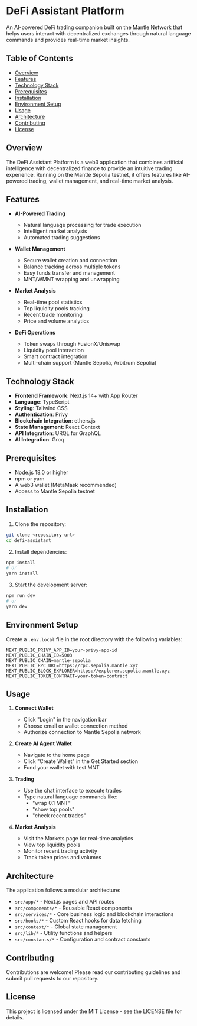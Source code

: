 # DeFi Assistant Platform

An AI-powered DeFi trading companion built on the Mantle Network that helps users interact with decentralized exchanges through natural language commands and provides real-time market insights.

## Table of Contents
- [Overview](#overview)
- [Features](#features)
- [Technology Stack](#technology-stack)
- [Prerequisites](#prerequisites)
- [Installation](#installation)
- [Environment Setup](#environment-setup)
- [Usage](#usage)
- [Architecture](#architecture)
- [Contributing](#contributing)
- [License](#license)

## Overview

The DeFi Assistant Platform is a web3 application that combines artificial intelligence with decentralized finance to provide an intuitive trading experience. Running on the Mantle Sepolia testnet, it offers features like AI-powered trading, wallet management, and real-time market analysis.

## Features

- **AI-Powered Trading**
  - Natural language processing for trade execution
  - Intelligent market analysis
  - Automated trading suggestions

- **Wallet Management**
  - Secure wallet creation and connection
  - Balance tracking across multiple tokens
  - Easy funds transfer and management
  - MNT/WMNT wrapping and unwrapping

- **Market Analysis**
  - Real-time pool statistics
  - Top liquidity pools tracking
  - Recent trade monitoring
  - Price and volume analytics

- **DeFi Operations**
  - Token swaps through FusionX/Uniswap
  - Liquidity pool interaction
  - Smart contract integration
  - Multi-chain support (Mantle Sepolia, Arbitrum Sepolia)

## Technology Stack

- **Frontend Framework**: Next.js 14+ with App Router
- **Language**: TypeScript
- **Styling**: Tailwind CSS
- **Authentication**: Privy
- **Blockchain Integration**: ethers.js
- **State Management**: React Context
- **API Integration**: URQL for GraphQL
- **AI Integration**: Groq

## Prerequisites

- Node.js 18.0 or higher
- npm or yarn
- A web3 wallet (MetaMask recommended)
- Access to Mantle Sepolia testnet

## Installation

1. Clone the repository:
```bash
git clone <repository-url>
cd defi-assistant
```

2. Install dependencies:
```bash
npm install
# or
yarn install
```

3. Start the development server:
```bash
npm run dev
# or
yarn dev
```

## Environment Setup

Create a `.env.local` file in the root directory with the following variables:

```env
NEXT_PUBLIC_PRIVY_APP_ID=your-privy-app-id
NEXT_PUBLIC_CHAIN_ID=5003
NEXT_PUBLIC_CHAIN=mantle-sepolia
NEXT_PUBLIC_RPC_URL=https://rpc.sepolia.mantle.xyz
NEXT_PUBLIC_BLOCK_EXPLORER=https://explorer.sepolia.mantle.xyz
NEXT_PUBLIC_TOKEN_CONTRACT=your-token-contract
```

## Usage

1. **Connect Wallet**
   - Click "Login" in the navigation bar
   - Choose email or wallet connection method
   - Authorize connection to Mantle Sepolia network

2. **Create AI Agent Wallet**
   - Navigate to the home page
   - Click "Create Wallet" in the Get Started section
   - Fund your wallet with test MNT

3. **Trading**
   - Use the chat interface to execute trades
   - Type natural language commands like:
     - "wrap 0.1 MNT"
     - "show top pools"
     - "check recent trades"

4. **Market Analysis**
   - Visit the Markets page for real-time analytics
   - View top liquidity pools
   - Monitor recent trading activity
   - Track token prices and volumes

## Architecture

The application follows a modular architecture:

- `src/app/*` - Next.js pages and API routes
- `src/components/*` - Reusable React components
- `src/services/*` - Core business logic and blockchain interactions
- `src/hooks/*` - Custom React hooks for data fetching
- `src/context/*` - Global state management
- `src/lib/*` - Utility functions and helpers
- `src/constants/*` - Configuration and contract constants

## Contributing

Contributions are welcome! Please read our contributing guidelines and submit pull requests to our repository.

## License

This project is licensed under the MIT License - see the LICENSE file for details.
